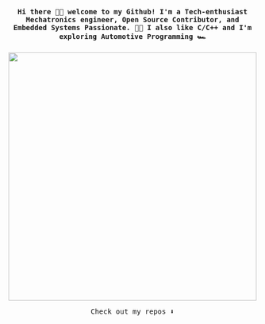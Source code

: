 <h4 align="center"><samp> Hi there 👋🏼 welcome to my Github! I'm a Tech-enthusiast Mechatronics engineer, Open Source Contributor, and Embedded Systems Passionate. 👨‍💻 I also like C/C++ and I'm exploring Automotive Programming 🏎️</samp></h4>

<p align="center">
  <img width="500" src="hhttps://miro.medium.com/freeze/max/800/1*hQR3_tCL_phZgIK80wnOcA.gif">
</p>


<p align="center"><samp>
Check out my repos ⬇️  
  </samp>
</p>

